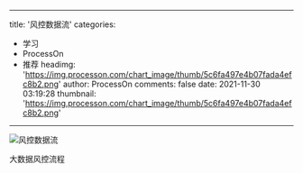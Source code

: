 
---
title: '风控数据流'
categories: 
 - 学习
 - ProcessOn
 - 推荐
headimg: 'https://img.processon.com/chart_image/thumb/5c6fa497e4b07fada4efc8b2.png'
author: ProcessOn
comments: false
date: 2021-11-30 03:19:28
thumbnail: 'https://img.processon.com/chart_image/thumb/5c6fa497e4b07fada4efc8b2.png'
---

<div>   
<img class="thumb" alt="风控数据流" src="https://img.processon.com/chart_image/thumb/5c6fa497e4b07fada4efc8b2.png" referrerpolicy="no-referrer">
<p>大数据风控流程</p>  
</div>
            